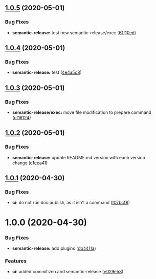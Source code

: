 ## [1.0.5](https://github.com/psavery/test/compare/v1.0.4...v1.0.5) (2020-05-01)


### Bug Fixes

* **semantic-release:** test new semantic-release/exec ([61f10ed](https://github.com/psavery/test/commit/61f10edd9d376b995b14fafd5aa57a2bd31c3334))

## [1.0.4](https://github.com/psavery/test/compare/v1.0.3...v1.0.4) (2020-05-01)


### Bug Fixes

* **semantic-release:** test ([4e4a5c8](https://github.com/psavery/test/commit/4e4a5c8aa1ed55c6fcd9f016125f1d81978c50df))

## [1.0.3](https://github.com/psavery/test/compare/v1.0.2...v1.0.3) (2020-05-01)


### Bug Fixes

* **semantic-release/exec:** move file modification to prepare command ([cf16124](https://github.com/psavery/test/commit/cf161241d15b92e0463cc75fa1b98b01d337bccb))

## [1.0.2](https://github.com/psavery/test/compare/v1.0.1...v1.0.2) (2020-05-01)


### Bug Fixes

* **semantic-release:** update README.md version with each version change ([c1eea41](https://github.com/psavery/test/commit/c1eea41db242f4e9060888ad12157096f3e10057))

## [1.0.1](https://github.com/psavery/test/compare/v1.0.0...v1.0.1) (2020-04-30)


### Bug Fixes

* **ci:** do not run doc:publish, as it isn't a command ([f07bcf8](https://github.com/psavery/test/commit/f07bcf8d593d125ae87798397be39ac6ddd771f7))

# 1.0.0 (2020-04-30)


### Bug Fixes

* **semantic-release:** add plugins ([db4411a](https://github.com/psavery/test/commit/db4411a34cc87272e33e040cef4ff52310fd9728))


### Features

* **ci:** added commitizen and semantic-release ([e029e53](https://github.com/psavery/test/commit/e029e530765ebcf58145ec01246e89e42a5bce11))
